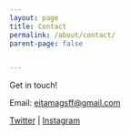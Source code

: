 ```yaml
---
layout: page
title: Contact
permalink: /about/contact/
parent-page: false


---
```


Get in touch!

Email: eitamagsff@gmail.com




[Twitter](https://twitter.com/EitaMagSFF) &#124; [Instagram](https://www.instagram.com/eitamagsff/) 